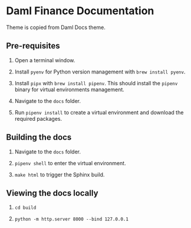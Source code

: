 # Daml Finance Documentation

Theme is copied from Daml Docs theme.

## Pre-requisites

1. Open a terminal window.

2. Install `pyenv` for Python version management with `brew install pyenv`.

3. Install `pipx` with `brew install pipenv`. This should install the `pipenv` binary for virtual environments management.

4. Navigate to the `docs` folder.

5. Run `pipenv install` to create a virtual environment and download the required packages.

## Building the docs

1. Navigate to the `docs` folder.

2. `pipenv shell` to enter the virtual environment.

3. `make html` to trigger the Sphinx build.

## Viewing the docs locally

1. `cd build`

2. `python -m http.server 8000 --bind 127.0.0.1`
